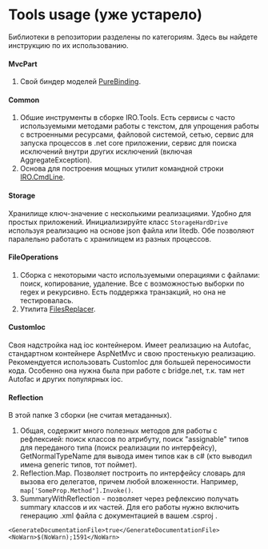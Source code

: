 # Tools usage (уже устарело)

Библиотеки в репозитории разделены по категориям. Здесь вы найдете инструкцию по их использованию.

#### MvcPart

1. Свой биндер моделей [PureBinding](PureBinding.md).

#### Common

1. Обшие инструменты в сборке IRO.Tools.
Есть сервисы с часто используемыми методами работы с текстом, для упрощения работы с встроенными ресурсами, файловой системой, сетью, сервис для запуска процессов в .net core приложении, сервис для поиска исключений внутри других исключений (включая AggregateException).
1. Основа для построения мощных утилит командной строки [IRO.CmdLine](CmdLine.md).

#### Storage

Хранилище ключ-значение с несколькими реализациями. Удобно для простых приложений. 
Инициализируйте класс `StorageHardDrive` используя реализацию на основе json файла или litedb. Обе позволяют паралельно работать с хранилищем из разных процессов.

#### FileOperations

1. Сборка с некоторыми часто используемыми операциями с файлами: поиск, копирование, удаление. Все с возможностью выборки по regex и рекурсивно. Есть поддержка транзакций, но она не тестировалась.
1. Утилита [FilesReplacer](FilesReplacerUtil.md).

#### CustomIoc

Своя надстройка над ioc контейнером. Имеет реализацию на Autofac, стандартном контейнере AspNetMvc и свою простенькую реализацию.
Рекомендуется использовать CustomIoc для большей переносимости кода. 
Особенно она нужна была при работе с bridge.net, т.к. там нет Autofac и других популярных ioc.

#### Reflection

В этой папке 3 сборки (не считая метаданных). 
1. Общая, содержит много полезных методов для работы с рефлексией: поиск классов по атрибуту, поиск "assignable" типов для переданого типа (поиск реализации по интерфейсу), GetNormalTypeName для вывода имен типов как в c# (кто выводил имена generic типов, тот поймет).
1. Reflection.Map. Позволяет построить по интерфейсу словарь для вызова его делегатов, причем любой вложенности. Например, `map['SomeProp.Method"].Invoke()`.
1. SummaryWithReflection - позволяет через рефлексию получать summary классов и их частей. Для его работы нужно включить генерацию .xml файла с документацией в вашем .csproj .

`
     <GenerateDocumentationFile>true</GenerateDocumentationFile>
     <NoWarn>$(NoWarn);1591</NoWarn>
`



